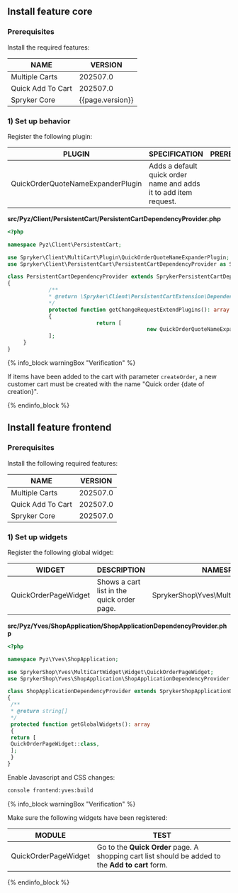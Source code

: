 

## Install feature core

### Prerequisites

Install the required features:

| NAME | VERSION |
| --- | --- |
| Multiple Carts | 202507.0 |
| Quick Add To Cart | 202507.0 |
| Spryker Core |{{page.version}} |

### 1) Set up behavior

Register the following plugin:

| PLUGIN | SPECIFICATION | PREREQUISITES | NAMESPACE |
| --- | --- | --- | --- |
| QuickOrderQuoteNameExpanderPlugin | Adds a default quick order name and adds it to add item request. |  | Spryker\Client\MultiCart\Plugin |

**src/Pyz/Client/PersistentCart/PersistentCartDependencyProvider.php**

```php
<?php

namespace Pyz\Client\PersistentCart;

use Spryker\Client\MultiCart\Plugin\QuickOrderQuoteNameExpanderPlugin;
use Spryker\Client\PersistentCart\PersistentCartDependencyProvider as SprykerPersistentCartDependencyProvider;

class PersistentCartDependencyProvider extends SprykerPersistentCartDependencyProvider
{
             /**
             * @return \Spryker\Client\PersistentCartExtension\Dependency\Plugin\PersistentCartChangeExpanderPluginInterface[]
             */
             protected function getChangeRequestExtendPlugins(): array
             {
                            return [
                                            new QuickOrderQuoteNameExpanderPlugin(),
             ];
     }
}
```

{% info_block warningBox "Verification" %}

If items have been added to the cart with parameter `createOrder`, a new customer cart must be created with the name "Quick order {date of creation}".

{% endinfo_block %}

## Install feature frontend

### Prerequisites

Install the following required features:

| NAME | VERSION |
| --- | --- |
| Multiple Carts | 202507.0 |
| Quick Add To Cart | 202507.0 |
| Spryker Core | 202507.0 |

### 1) Set up widgets

Register the following global widget:

| WIDGET | DESCRIPTION | NAMESPACE |
| --- | --- | --- |
| QuickOrderPageWidget | Shows a cart list in the quick order page. |  SprykerShop\Yves\MultiCartWidget\Widget |

**src/Pyz/Yves/ShopApplication/ShopApplicationDependencyProvider.php**

```php
<?php

namespace Pyz\Yves\ShopApplication;

use SprykerShop\Yves\MultiCartWidget\Widget\QuickOrderPageWidget;
use SprykerShop\Yves\ShopApplication\ShopApplicationDependencyProvider as SprykerShopApplicationDependencyProvider;

class ShopApplicationDependencyProvider extends SprykerShopApplicationDependencyProvider
{
 /**
 * @return string[]
 */
 protected function getGlobalWidgets(): array
 {
 return [
 QuickOrderPageWidget::class,
 ];
 }
}
```

Enable Javascript and CSS changes:

```bash
console frontend:yves:build
```

{% info_block warningBox "Verification" %}

Make sure the following widgets have been registered:

| MODULE | TEST |
| --- | --- |
| QuickOrderPageWidget | Go to the **Quick Order** page. A shopping cart list should be added to the **Add to cart** form. |

{% endinfo_block %}
